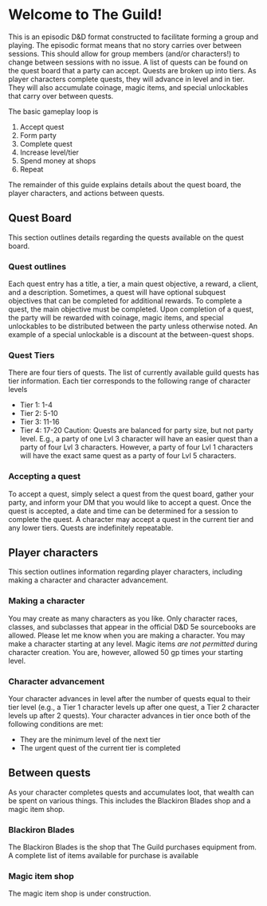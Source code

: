 # Welcome to The Guild!
This is an episodic D&D format constructed to facilitate forming a group and playing. The episodic format means that no story carries over between sessions. This should allow for group members (and/or characters!) to change between sessions with no issue. A list of quests can be found on the quest board that a party can accept. Quests are broken up into tiers. As player characters complete quests, they will advance in level and in tier. They will also accumulate coinage, magic items, and special unlockables that carry over between quests.

The basic gameplay loop is
1. Accept quest
2. Form party
3. Complete quest
4. Increase level/tier
5. Spend money at shops
6. Repeat

The remainder of this guide explains details about the quest board, the player characters, and actions between quests.


## Quest Board
This section outlines details regarding the quests available on the quest board.


### Quest outlines
Each quest entry has a title, a tier, a main quest objective, a reward, a client, and a description. Sometimes, a quest will have optional subquest objectives that can be completed for additional rewards. To complete a quest, the main objective must be completed. Upon completion of a quest, the party will be rewarded with coinage, magic items, and special unlockables to be distributed between the party unless otherwise noted. An example of a special unlockable is a discount at the between-quest shops.


### Quest Tiers
There are four tiers of quests. The list of currently available guild quests has tier information. Each tier corresponds to the following range of character levels
- Tier 1: 1-4
- Tier 2: 5-10
- Tier 3: 11-16
- Tier 4: 17-20
Caution: Quests are balanced for party size, but not party level. E.g., a party of one Lvl 3 character will have an easier quest than a party of four Lvl 3 characters. However, a party of four Lvl 1 characters will have the exact same quest as a party of four Lvl 5 characters.


### Accepting a quest
To accept a quest, simply select a quest from the quest board, gather your party, and inform your DM that you would like to accept a quest. Once the quest is accepted, a date and time can be determined for a session to complete the quest. A character may accept a quest in the current tier and any lower tiers. Quests are indefinitely repeatable.


## Player characters
This section outlines information regarding player characters, including making a character and character advancement.


### Making a character
You may create as many characters as you like. Only character races, classes, and subclasses that appear in the official D&D 5e sourcebooks are allowed. Please let me know when you are making a character. You may make a character starting at any level. Magic items _are not permitted_ during character creation. You are, however, allowed 50 gp times your starting level.


### Character advancement
Your character advances in level after the number of quests equal to their tier level (e.g., a Tier 1 character levels up after one quest, a Tier 2 character levels up after 2 quests). Your character advances in tier once both of the following conditions are met:
- They are the minimum level of the next tier
- The urgent quest of the current tier is completed


## Between quests
As your character completes quests and accumulates loot, that wealth can be spent on various things. This includes the Blackiron Blades shop and a magic item shop.


### Blackiron Blades
The Blackiron Blades is the shop that The Guild purchases equipment from. A complete list of items available for purchase is available 


### Magic item shop
The magic item shop is under construction.

